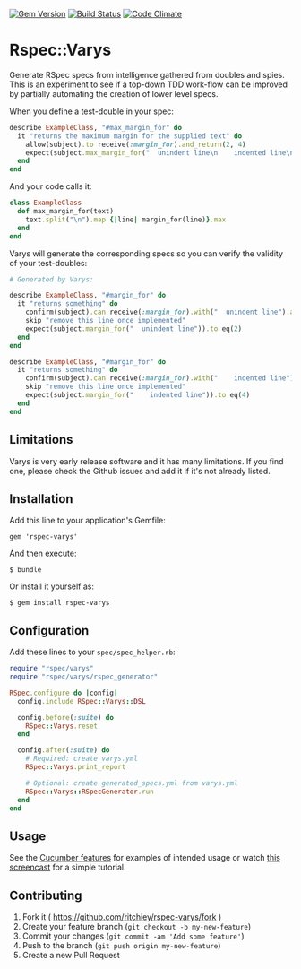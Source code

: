 [![Gem Version](https://badge.fury.io/rb/rspec-varys.svg)](http://badge.fury.io/rb/rspec-varys) [![Build Status](https://travis-ci.org/ritchiey/rspec-varys.svg?branch=master)](https://travis-ci.org/ritchiey/rspec-varys) [![Code Climate](https://codeclimate.com/github/ritchiey/rspec-varys/badges/gpa.svg)](https://codeclimate.com/github/ritchiey/rspec-varys)

# Rspec::Varys

Generate RSpec specs from intelligence gathered from doubles and spies.  This is an experiment to see if a top-down TDD work-flow can be improved by partially automating the creation of lower level specs.

When you define a test-double in your spec:

```ruby
describe ExampleClass, "#max_margin_for" do
  it "returns the maximum margin for the supplied text" do
    allow(subject).to receive(:margin_for).and_return(2, 4)
    expect(subject.max_margin_for("  unindent line\n    indented line\n")).to eq(4)
  end
end
```

And your code calls it:

```ruby
class ExampleClass
  def max_margin_for(text)
    text.split("\n").map {|line| margin_for(line)}.max
  end
end
```


Varys will generate the corresponding specs so you can verify the validity of your test-doubles:

```ruby
# Generated by Varys:

describe ExampleClass, "#margin_for" do
  it "returns something" do
    confirm(subject).can receive(:margin_for).with("  unindent line").and_return(2)
    skip "remove this line once implemented"
    expect(subject.margin_for("  unindent line")).to eq(2)
  end
end

describe ExampleClass, "#margin_for" do
  it "returns something" do
    confirm(subject).can receive(:margin_for).with("    indented line").and_return(4)
    skip "remove this line once implemented"
    expect(subject.margin_for("    indented line")).to eq(4)
  end
end
```

## Limitations

Varys is very early release software and it has many limitations. If you find one, please check the Github issues and add it if it's not already listed.

## Installation

Add this line to your application's Gemfile:

    gem 'rspec-varys'

And then execute:

    $ bundle

Or install it yourself as:

    $ gem install rspec-varys

## Configuration

Add these lines to your `spec/spec_helper.rb`:

```ruby
require "rspec/varys"
require "rspec/varys/rspec_generator"

RSpec.configure do |config|
  config.include RSpec::Varys::DSL

  config.before(:suite) do
    RSpec::Varys.reset
  end

  config.after(:suite) do
    # Required: create varys.yml
    RSpec::Varys.print_report

    # Optional: create generated_specs.yml from varys.yml
    RSpec::Varys::RSpecGenerator.run
  end
end
```

## Usage

See the [Cucumber features](https://relishapp.com/spechero/rspec-varys/docs) for examples of intended usage or watch [this screencast](https://vimeo.com/119725799) for a simple tutorial.


## Contributing

1. Fork it ( https://github.com/ritchiey/rspec-varys/fork )
2. Create your feature branch (`git checkout -b my-new-feature`)
3. Commit your changes (`git commit -am 'Add some feature'`)
4. Push to the branch (`git push origin my-new-feature`)
5. Create a new Pull Request
